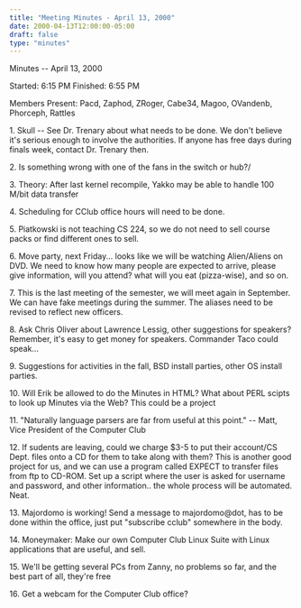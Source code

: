 ```yaml
---
title: "Meeting Minutes - April 13, 2000"
date: 2000-04-13T12:00:00-05:00
draft: false
type: "minutes"
---
```


Minutes -- April 13, 2000 </p><p>
Started:  6:15 PM Finished: 6:55 PM </p><p>
Members Present: 	Pacd, Zaphod, ZRoger, Cabe34, Magoo, OVandenb, Phorceph, Rattles </p><p>
</p><p>
1.	Skull -- See Dr. Trenary about what needs to be done.  We don't believe it's serious enough to involve the authorities. 	If anyone has free days during finals week, contact Dr. Trenary then. </p><p>
2.	Is something wrong with one of the fans in the switch or hub?/ </p><p>
3.	Theory:  After last kernel recompile, Yakko may be able to handle 100 M/bit data transfer </p><p>
4.	Scheduling for CClub office hours will need to be done. </p><p>
5.	Piatkowski is not teaching CS 224, so we do not need to sell course packs or find different ones to sell. </p><p>
6.	Move party, next Friday... looks like we will be watching Alien/Aliens on DVD.  We need to know how many people are expected to arrive, 	please give information, will you attend?  what will you eat (pizza-wise), and so on. </p><p>
7.	This is the last meeting of the semester, we will meet again in September.  We can have fake meetings during the summer.  The aliases 	need to be revised to reflect new officers. </p><p>
8.	Ask Chris Oliver about Lawrence Lessig, other suggestions for speakers?  Remember, it's easy to get money for speakers.  Commander Taco 	could speak... </p><p>
9.	Suggestions for activities in the fall, BSD install parties, other OS install parties. </p><p>
10.	Will Erik be allowed to do the Minutes in HTML?  What about PERL scipts to look up Minutes via the Web?  This could be a project </p><p>
11.	"Naturally language parsers are far from useful at this point." -- Matt, Vice President of the Computer Club </p><p>
12.	If sudents are leaving, could we charge $3-5 to put their account/CS Dept. files onto a CD for them to take along with them? 	This is another good project for us, and we can use a program called EXPECT to transfer files from ftp to CD-ROM.  Set up a script 	where the user is asked for username and password, and other information.. the whole process will be automated.  Neat. </p><p>
13.	Majordomo is working!  Send a message to majordomo@dot, has to be done within the office, just put "subscribe cclub" somewhere in the body. </p><p>
14.	Moneymaker:	Make our own Computer Club Linux Suite with Linux applications that are useful, and sell. </p><p>
15.	We'll be getting several PCs from Zanny, no problems so far, and the best part of all, they're free </p><p>
16.	Get a webcam for the Computer Club office? </p>
